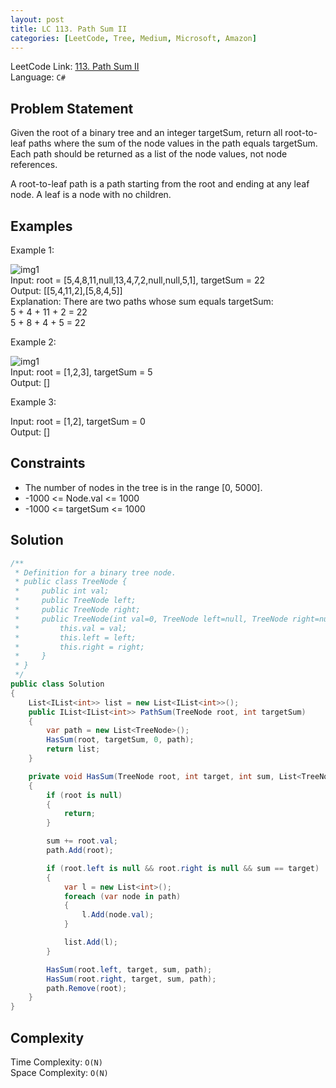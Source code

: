 ```yaml
---
layout: post
title: LC 113. Path Sum II
categories: [LeetCode, Tree, Medium, Microsoft, Amazon]
---
```


LeetCode Link: [ 113. Path Sum II](https://leetcode.com/problems/path-sum-ii/description/)  
Language: `C#`  

## Problem Statement

Given the root of a binary tree and an integer targetSum, return all root-to-leaf paths where the sum of the node values in the path equals targetSum. Each path should be returned as a list of the node values, not node references.

A root-to-leaf path is a path starting from the root and ending at any leaf node. A leaf is a node with no children.


## Examples

Example 1:

![img1](https://assets.leetcode.com/uploads/2021/01/18/pathsumii1.jpg)  
Input: root = [5,4,8,11,null,13,4,7,2,null,null,5,1], targetSum = 22  
Output: [[5,4,11,2],[5,8,4,5]]  
Explanation: There are two paths whose sum equals targetSum:  
5 + 4 + 11 + 2 = 22  
5 + 8 + 4 + 5 = 22  

Example 2:

![img1](https://assets.leetcode.com/uploads/2021/01/18/pathsum2.jpg)  
Input: root = [1,2,3], targetSum = 5  
Output: []  

Example 3:

Input: root = [1,2], targetSum = 0  
Output: []  


## Constraints  

* The number of nodes in the tree is in the range [0, 5000].
* -1000 <= Node.val <= 1000
* -1000 <= targetSum <= 1000

## Solution

``` csharp
/**
 * Definition for a binary tree node.
 * public class TreeNode {
 *     public int val;
 *     public TreeNode left;
 *     public TreeNode right;
 *     public TreeNode(int val=0, TreeNode left=null, TreeNode right=null) {
 *         this.val = val;
 *         this.left = left;
 *         this.right = right;
 *     }
 * }
 */
public class Solution 
{
    List<IList<int>> list = new List<IList<int>>();
    public IList<IList<int>> PathSum(TreeNode root, int targetSum) 
    {
        var path = new List<TreeNode>();
        HasSum(root, targetSum, 0, path);
        return list;
    }

    private void HasSum(TreeNode root, int target, int sum, List<TreeNode> path)
    {
        if (root is null)
        {
            return;
        }

        sum += root.val;
        path.Add(root);

        if (root.left is null && root.right is null && sum == target)
        {
            var l = new List<int>();
            foreach (var node in path)
            {
                l.Add(node.val);
            }

            list.Add(l);
        }

        HasSum(root.left, target, sum, path);
        HasSum(root.right, target, sum, path);
        path.Remove(root);
    }
}
```

## Complexity

Time Complexity: `O(N)`  
Space Complexity: `O(N)`  
